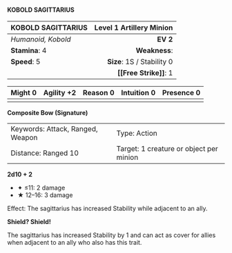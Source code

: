 #### KOBOLD SAGITTARIUS

| KOBOLD SAGITTARIUS | **Level 1 Artillery Minion** |
| :----------------- | ---------------------------: |
| *Humanoid, Kobold* |                     **EV 2** |
| **Stamina**: 4     |                **Weakness**: |
| **Speed**: 5       |   **Size**: 1S / Stability 0 |
|                    |       **[[Free Strike]]**: 1 |

| **Might** 0 | **Agility** +2 | **Reason** 0 | **Intuition** 0 | **Presence** 0 |
| ----------- | -------------- | ------------ | --------------- | -------------- |
|             |                |              |                 |                |

**Composite Bow (Signature)**

|                                  |                                         |
| :------------------------------- | :-------------------------------------- |
| Keywords: Attack, Ranged, Weapon | Type: Action                            |
| Distance: Ranged 10              | Target: 1 creature or object per minion |

**2d10 + 2**

- ✦ ≤11: 2 damage
- ★ 12–16: 3 damage

Effect: The sagittarius has increased Stability while adjacent to an ally.

**Shield? Shield!**

The sagittarius has increased Stability by 1 and can act as cover for allies when adjacent to an ally who also has this trait.
